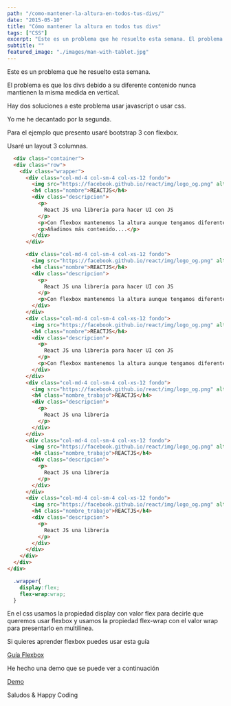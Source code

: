 ```yaml
---
path: "/como-mantener-la-altura-en-todos-tus-divs/"
date: "2015-05-10"
title: "Cómo mantener la altura en todos tus divs"
tags: ["CSS"]
excerpt: "Este es un problema que he resuelto esta semana. El problema es que los divs debido a su diferente contenido nunca mantienen la misma medida en vertical. Hay dos soluciones a este problema usar javascript o usar css. Yo me he decantado por la segunda. Para el ejemplo que presento usaré bootstrap 3 con flexbox. Usaré un layout 3 columnas."
subtitle: ""
featured_image: "./images/man-with-tablet.jpg"
---
```

Este es un problema que he resuelto esta semana.

El problema es que los divs debido a su diferente contenido nunca mantienen la misma medida en vertical.

Hay dos soluciones a este problema usar javascript o usar css.

Yo me he decantado por la segunda.

Para el ejemplo que presento usaré bootstrap 3 con flexbox.

Usaré un layout 3 columnas.

```html
  <div class="container">
  <div class="row">
    <div class="wrapper">
      <div class="col-md-4 col-sm-4 col-xs-12 fondo">
        <img src="https://facebook.github.io/react/img/logo_og.png" alt="React JS" title="React JS" class="img_responsive img-thumbnail" />
        <h4 class="nombre">REACTJS</h4>
        <div class="descripcion">
          <p>
            React JS una librería para hacer UI con JS
          </p>
          <p>Con flexbox mantenemos la altura aunque tengamos diferente contenido</p>
          <p>Añadimos más contenido....</p>
        </div>
      </div>

      <div class="col-md-4 col-sm-4 col-xs-12 fondo">
        <img src="https://facebook.github.io/react/img/logo_og.png" alt="React JS" title="React JS" class="img_responsive img-thumbnail" />
        <h4 class="nombre">REACTJS</h4>
        <div class="descripcion">
          <p>
            React JS una librería para hacer UI con JS
          </p>
          <p>Con flexbox mantenemos la altura aunque tengamos diferente contenido</p>
        </div>
      </div>
      <div class="col-md-4 col-sm-4 col-xs-12 fondo">
        <img src="https://facebook.github.io/react/img/logo_og.png" alt="React JS" title="React JS" class="img_responsive img-thumbnail" />
        <h4 class="nombre">REACTJS</h4>
        <div class="descripcion">
          <p>
            React JS una librería para hacer UI con JS
          </p>
          <p>Con flexbox mantenemos la altura aunque tengamos diferente contenido</p>
        </div>
      </div>
      <div class="col-md-4 col-sm-4 col-xs-12 fondo">
        <img src="https://facebook.github.io/react/img/logo_og.png" alt="React JS" title="React JS" class="img_responsive img-thumbnail" />
        <h4 class="nombre_trabajo">REACTJS</h4>
        <div class="descripcion">
          <p>
            React JS una librería
          </p>
        </div>
      </div>
      <div class="col-md-4 col-sm-4 col-xs-12 fondo">
        <img src="https://facebook.github.io/react/img/logo_og.png" alt="React JS" title="React JS" class="img_responsive img-thumbnail" />
        <h4 class="nombre_trabajo">REACTJS</h4>
        <div class="descripcion">
          <p>
            React JS una librería
          </p>
        </div>
      </div>
      <div class="col-md-4 col-sm-4 col-xs-12 fondo">
        <img src="https://facebook.github.io/react/img/logo_og.png" alt="React JS" title="React JS" class="img_responsive img-thumbnail" />
        <h4 class="nombre_trabajo">REACTJS</h4>
        <div class="descripcion">
          <p>
            React JS una librería
          </p>
        </div>
      </div>
    </div>
  </div>
</div>
```

```css
  .wrapper{
    display:flex;
    flex-wrap:wrap;
  }
```

En el css usamos la propiedad display con valor  flex para decirle que queremos usar flexbox y usamos la propiedad flex-wrap con el valor wrap para presentarlo en multilínea.

Si quieres aprender flexbox puedes usar esta guía

<a href="https://css-tricks.com/snippets/css/a-guide-to-flexbox/" target="_blank">
  Guía Flexbox
</a>

He hecho una demo que se puede ver a continuación

<a href="http://codepen.io/GGarciaSeco/pen/MwaJmY/" target="_blank">
  Demo
</a>

Saludos &amp; Happy Coding